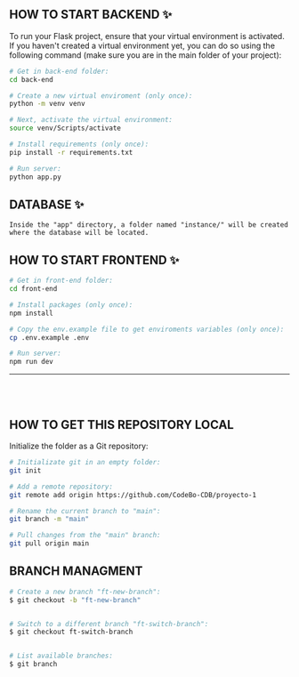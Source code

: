 ## HOW TO START BACKEND ✨

To run your Flask project, ensure that your virtual environment is activated. If you haven't created a virtual environment yet, you can do so using the following command (make sure you are in the main folder of your project):

```bash
# Get in back-end folder:  
cd back-end  

# Create a new virtual enviroment (only once):  
python -m venv venv  

# Next, activate the virtual environment:    
source venv/Scripts/activate  

# Install requirements (only once):  
pip install -r requirements.txt  

# Run server:
python app.py  
```

## DATABASE ✨
```
Inside the "app" directory, a folder named "instance/" will be created where the database will be located.
```

## HOW TO START FRONTEND ✨
```bash
# Get in front-end folder:
cd front-end  

# Install packages (only once):
npm install  

# Copy the env.example file to get enviroments variables (only once): 
cp .env.example .env

# Run server: 
npm run dev  
```


<hr>
<br></br>

## **HOW TO GET THIS REPOSITORY LOCAL**
Initialize the folder as a Git repository:
```bash
# Initializate git in an empty folder:
git init

# Add a remote repository:
git remote add origin https://github.com/CodeBo-CDB/proyecto-1

# Rename the current branch to "main":
git branch -m "main"

# Pull changes from the "main" branch:
git pull origin main
```

## BRANCH MANAGMENT


```bash
# Create a new branch "ft-new-branch":
$ git checkout -b "ft-new-branch"


# Switch to a different branch "ft-switch-branch":
$ git checkout ft-switch-branch


# List available branches:
$ git branch
```

